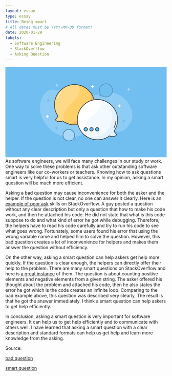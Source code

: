 ```yaml
---
layout: essay
type: essay
title: Being smart
# All dates must be YYYY-MM-DD format!
date: 2020-01-29
labels:
  - Software Engineering
  - StackOverflow
  - Asking Question
---
```


<img class="ui medium left floated image" src="../images/question.png">
As software engineers, we will face many challenges in our study or work. One way to solve these problems is that ask other outstanding software engineers like our co-workers or teachers. Knowing how to ask questions smart is very helpful for us to get assistance. In my opinion, asking a smart question will be much more efficient.

Asking a bad question may cause inconvenience for both the asker and the helper. If the question is not clear, no one can answer it clearly. Here is an <a href="https://stackoverflow.com/questions/37185851/im-not-sure-why-my-code-doesnt-work">example of poor ask</a> skills on StackOverflow. A guy posted a question without any clear description but only a question that how to make his code work, and then he attached his code. He did not state that what is this code suppose to do and what kind of error he got while debugging. Therefore, the helpers have to read his code carefully and try to run his code to see what goes wrong. Fortunately, some users found his error that using the wrong variable name and helped him to solve the question. However, this bad question creates a lot of inconvenience for helpers and makes them answer the question without efficiency.

On the other way, asking a smart question can help askers get help more quickly. If the question is clear enough, the helpers can directly offer their help to the problem. There are many smart questions on StackOverflow and here is <a href="https://stackoverflow.com/questions/59981864/while-loop-in-for-loop">a great instance</a> of them. The question is about counting positive elements and negative elements from a given string. The asker offered his thought about the problem and attached his code, then he also states the error he got which is the code creates an infinite loop. Comparing to the bad example above, this question was described very clearly. The result is that he got the answer immediately. I think a smart question can help askers to get help efficiently.

In conclusion, asking a smart question is very important for software engineers. It can help us to get help efficiently and to communicate with others well. I have learned that asking a smart question with a clear description and standard formats can help us get help and learn more knowledge from the asking.

Source:

<a href="https://stackoverflow.com/questions/37185851/im-not-sure-why-my-code-doesnt-work">bad question</a>

<a href="https://stackoverflow.com/questions/59981864/while-loop-in-for-loop">smart question</a>
